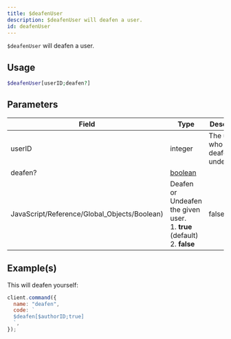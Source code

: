 ```yaml
---
title: $deafenUser
description: $deafenUser will deafen a user.
id: deafenUser
---
```


`$deafenUser` will deafen a user.

## Usage

```php
$deafenUser[userID;deafen?]
```

## Parameters

| Field                                        | Type                                                                                                | Description                                  | Required |
| -------------------------------------------- | --------------------------------------------------------------------------------------------------- | -------------------------------------------- | :------: |
| userID                                       | integer                                                                                             | The user who will be deafened or undeafened. |   true   |
| deafen?                                      | [boolean](https://developer.mozilla.org/en-US/docs/Web/JavaScript/Reference/Global_Objects/Boolean) |
| JavaScript/Reference/Global_Objects/Boolean) | Deafen or Undeafen the given user. <br /> 1. **true** (default) <br /> 2. **false**                 | false                                        |

## Example(s)

This will deafen yourself:

```javascript
client.command({
  name: "deafen",
  code: `
  $deafen[$authorID;true]
  `,
});
```
